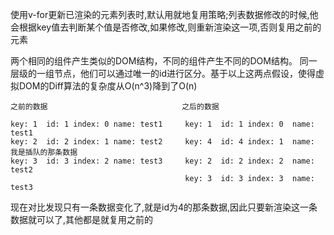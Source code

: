 使用v-for更新已渲染的元素列表时,默认用就地复用策略;列表数据修改的时候,他会根据key值去判断某个值是否修改,如果修改,则重新渲染这一项,否则复用之前的元素


两个相同的组件产生类似的DOM结构，不同的组件产生不同的DOM结构。
同一层级的一组节点，他们可以通过唯一的id进行区分。基于以上这两点假设，使得虚拟DOM的Diff算法的复杂度从O(n^3)降到了O(n)


```
之前的数据                              之后的数据

key: 1  id: 1 index: 0 name: test1     key: 1  id: 1 index: 0  name: test1
key: 2  id: 2 index: 1 name: test2     key: 4  id: 4 index: 1  name: 我是插队的那条数据
key: 3  id: 3 index: 2 name: test3     key: 2  id: 2 index: 2  name: test2
                                       key: 3  id: 3 index: 3  name: test3
```

现在对比发现只有一条数据变化了,就是id为4的那条数据,因此只要新渲染这一条数据就可以了,其他都是就复用之前的